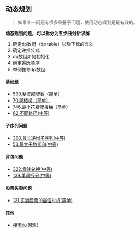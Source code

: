 ## 动态规划

> 如果某一问题有很多重叠子问题，使用动态规划是最有效的。

**动态规划问题，可以拆分为五步曲分析求解**

1. 确定dp数组（dp table）以及下标的含义
2. 确定递推公式
3. dp数组如何初始化
4. 确定遍历顺序
5. 举例推导dp数组

#### 基础题

- [509.斐波那契数（简单）](https://github.com/Capactity/blog/blob/master/algorithm/动态规划/509-斐波那契数.md)
- [70.爬楼梯（简单）](https://github.com/Capactity/blog/blob/master/algorithm/动态规划/70-爬楼梯.md)
- [746.最小花费爬楼梯（简单）](https://github.com/Capactity/blog/blob/master/algorithm/动态规划/746-最小花费爬楼梯.md)
- [62.不同路径(中等)](https://github.com/Capactity/blog/blob/master/algorithm/动态规划/62-不同路径.md)

#### 子序列问题

- [300.最长递增子序列(中等)](https://github.com/Capactity/blog/blob/master/algorithm/动态规划/300-最长递增子序列.md)
- [53.最大子数组和(中等)](https://github.com/Capactity/blog/blob/master/algorithm/动态规划/53-最大子数组和.md)

#### 背包问题

- [322.零钱兑换(中等)](https://github.com/Capactity/blog/blob/master/algorithm/动态规划/322-零钱兑换.md)
- [139.单词拆分(中等)](https://github.com/Capactity/blog/blob/master/algorithm/动态规划/139-单词拆分.md)

#### 股票买卖问题

- [121.买卖股票的最佳时机(简单)](https://github.com/Capactity/blog/blob/master/algorithm/动态规划/322-零钱兑换.md)

#### 其他

- [接雨水(困难)](https://github.com/Capactity/blog/blob/master/algorithm/动态规划/42-接雨水.md)



